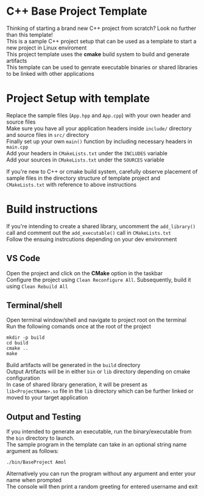 # C++ Base Project Template
Thinking of starting a brand new C++ project from scratch? Look no further than this template!  
This is a sample C++ project setup that can be used as a template to start a new project in Linux enviroment  
This project template uses the **cmake** build system to build and generate artifacts  
This template can be used to genrate executable binaries or shared libraries to be linked with other applications    

# Project Setup with template
Replace the sample files (`App.hpp` and `App.cpp`) with your own header and source files  
Make sure you have all your application headers inside `include/` directory and source files in `src/` directory  
Finally set up your own `main()` function by including necessary headers in `main.cpp`  
Add your headers in `CMakeLists.txt` under the `INCLUDES` variable  
Add your sources in `CMakeLists.txt` under the `SOURCES` variable   

If you're new to C++ or cmake build system, carefully observe placement of sample files in the directory structure of template project and `CMakeLists.txt` with reference to above instructions

# Build instructions
If you're intending to create a shared library, uncomment the `add_library()` call and comment out the `add_executable()` call in `CMakeLists.txt`  
Follow the ensuing instrcutions depending on your dev environment  

## VS Code
Open the project and click on the **CMake** option in the taskbar  
Configure the project using `Clean Reconfigure All`. Subsequently, build it using `Clean Rebuild All`  

## Terminal/shell
Open terminal window/shell and navigate to project root on the terminal  
Run the following comands once at the root of the project  
```
mkdir -p build
cd build
cmake ..
make
```
Build artifacts will be generated in the `build` directory  
Output Artifacts will be in either `bin` or `lib` directory depending on cmake configuration  
In case of shared library generation, it will be present as `lib<ProjectName>.so` file in the `lib` directory which can be further linked or moved to your target application  

## Output and Testing
If you intended to generate an executable, run the binary/executable from the `bin` directory to launch.  
The sample program in the template can take in an optional string name argument as follows:
```
./bin/BaseProject Amol
```
Alternatively you can run the program without any argument and enter your name when prompted  
The console will then print a random greeting for entered username and exit  
